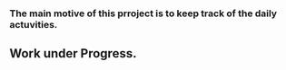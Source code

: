 ### The main motive of this prroject is to keep track of the daily actuvities. 
## Work under Progress.
